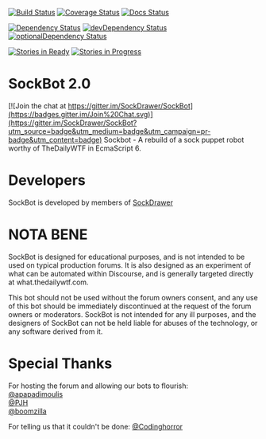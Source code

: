 [![Build Status](https://travis-ci.org/SockDrawer/SockBot.svg?branch=master)](https://travis-ci.org/SockDrawer/SockBot)
[![Coverage Status](https://coveralls.io/repos/SockDrawer/SockBot/badge.svg?branch=master)](https://coveralls.io/r/SockDrawer/SockBot?branch=master)
[![Docs Status](https://readthedocs.org/projects/sockbot/badge/?version=latest)](http://sockbot.readthedocs.org/)

[![Dependency Status](https://david-dm.org/SockDrawer/SockBot/master.svg)](https://david-dm.org/SockDrawer/SockBot/master)
[![devDependency Status](https://david-dm.org/SockDrawer/SockBot/master/dev-status.svg)](https://david-dm.org/SockDrawer/SockBot/master#info=devDependencies)
[![optionalDependency Status](https://david-dm.org/SockDrawer/SockBot/master/optional-status.svg)](https://david-dm.org/SockDrawer/SockBot/master#info=optionalDependencies)

[![Stories in Ready](https://badge.waffle.io/sockdrawer/sockbot.png?label=ready&title=Ready)](https://waffle.io/sockdrawer/sockbot)
[![Stories in Progress](https://badge.waffle.io/sockdrawer/sockbot.png?label=in%20progress&title=In%20Progress)](https://waffle.io/sockdrawer/sockbot)


SockBot 2.0
===========

[![Join the chat at https://gitter.im/SockDrawer/SockBot](https://badges.gitter.im/Join%20Chat.svg)](https://gitter.im/SockDrawer/SockBot?utm_source=badge&utm_medium=badge&utm_campaign=pr-badge&utm_content=badge)
Sockbot - A rebuild of a sock puppet robot worthy of TheDailyWTF in EcmaScript 6.

Developers
==========
SockBot is developed by members of [SockDrawer](https://github.com/SockDrawer)

NOTA BENE
=========

SockBot is designed for educational purposes, and is not intended to be used on typical production forums. It is also 
designed as an experiment of what can be automated within Discourse, and is generally targeted directly at 
what.thedailywtf.com.

This bot should not be used without the forum owners consent, and any use of this bot should be immediately 
discontinued at the request of the forum owners or moderators. SockBot is not intended for any ill purposes, and the 
designers of SockBot can not be held liable for abuses of the technology, or any software derived from it.

Special Thanks
==============
For hosting the forum and allowing our bots to flourish:<br />
[@apapadimoulis](http://what.thedailywtf.com/users/apapadimoulis)<br />
[@PJH](http://what.thedailywtf.com/users/PJH)<br />
[@boomzilla](http://what.thedailywtf.com/users/boomzilla)

For telling us that it couldn't be done:
[@Codinghorror](http://what.thedailywtf.com/users/Codinghorror)

